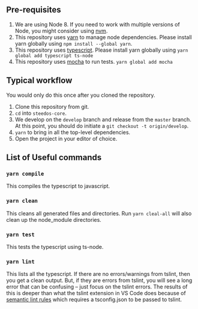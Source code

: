 ## Pre-requisites

1.  We are using Node 8. If you need to work with multiple versions of Node, you
    might consider using [nvm](https://github.com/creationix/nvm).
1.  This repository uses [yarn](https://yarnpkg.com/) to manage node dependencies. Please install yarn globally using `npm install --global yarn`.
1.  This repository uses [typescript](https://www.typescriptlang.org/). Please install yarn globally using `yarn global add typescript ts-node`
1.  This repository uses [mocha](https://github.com/mochajs/mocha) to run tests. `yarn global add mocha`

## Typical workflow

You would only do this once after you cloned the repository.

1.  Clone this repository from git.
1.  `cd` into `steedos-core`.
1.  We develop on the `develop` branch and release from the `master` branch. At
    this point, you should do initiate a `git checkout -t origin/develop`.
1.  `yarn` to bring in all the top-level dependencies.
1.  Open the project in your editor of choice.

## List of Useful commands

### `yarn compile`

This compiles the typescript to javascript.

### `yarn clean`

This cleans all generated files and directories. Run `yarn cleal-all` will also clean up the node_module directories.

### `yarn test`

This tests the typescript using ts-node.

### `yarn lint`

This lists all the typescript. If there are no errors/warnings
from tslint, then you get a clean output. But, if they are errors from tslint,
you will see a long error that can be confusing – just focus on the tslint
errors. The results of this is deeper than what the tslint extension in VS Code
does because of [semantic lint
rules](https://palantir.github.io/tslint/usage/type-checking/) which requires a
tsconfig.json to be passed to tslint.
